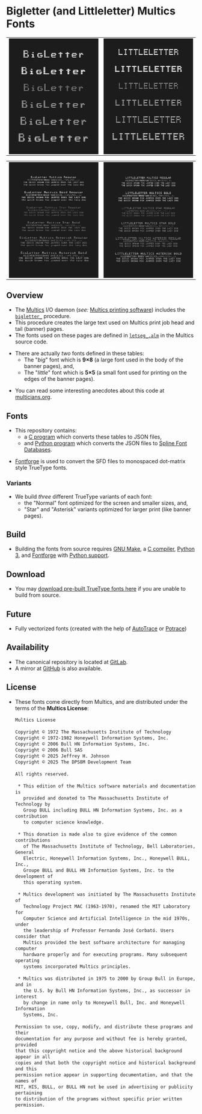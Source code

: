 <!-- SPDX-License-Identifier: Multics -->
<!-- Copyright (c) 1972 Massachusetts Institute of Technology -->
<!-- Copyright (c) 1972-1982 Honeywell Information Systems, Inc. -->
<!-- Copyright (c) 2006 Bull HN Information Systems, Inc. -->
<!-- Copyright (c) 2006 Bull SAS -->
<!-- Copyright (c) 2025 Jeffrey H. Johnson -->
<!-- Copyright (c) 2025 The DPS8M Development Team -->
<!-- scspell-id: 9c26b4ce-9415-11f0-9013-80ee73e9b8e7 -->
# Bigletter (and Littleletter) Multics Fonts

<table border="0"><tr><td><img style="display:block;" src=".preview/BigLetter.png" width="100%" height="100%"/></td><td><img style="display:block;" src=".preview/LittleLetter.png" width="100%" height="100%"/></td></tr></table>

<table border="0"><tr><td><img style="display:block;" src=".preview/BigLetter-sample.png" width="100%" height="100%"/></td><td><img style="display:block;" src=".preview/LittleLetter-sample.png" width="100%" height="100%"/></td></tr></table>

## Overview

* The [Multics](https://swenson.org/multics_wiki/) I/O daemon (*see:* [Multics printing software](https://multicians.org/printer.html)) includes the [`bigletter_`](https://dps8m.gitlab.io/sb/MR12.8/library_dir_dir/system_library_standard/source/bound_printing_cmds_.s.archive/bigletter_.pl1.html) procedure.
* This procedure creates the large text used on Multics print job head and tail (banner) pages.
* The fonts used on these pages are defined in [`letseg_.alm`](https://dps8m.gitlab.io/sb/MR12.8/library_dir_dir/system_library_standard/source/bound_printing_cmds_.s.archive/letseg_.alm.html) in the Multics source code.
[]()

[]()
* There are actually *two* fonts defined in these tables:
  * The "*big*" font which is **9×8** (a large font used in the body of the banner pages), and,
  * The "*little*" font which is **5×5** (a small font used for printing on the edges of the banner pages).
[]()

[]()
* You can read some interesting anecdotes about this code at [multicians.org](https://multicians.org/bigletter_.html).

## Fonts

* This repository contains:
  * a [C program](makefont.c) which converts these tables to JSON files,
  * and [Python program](makefont.py) which converts the JSON files to [Spline Font Databases](https://github.com/fontforge/fontforge/blob/master/fontforge/sfd.c).
[]()

[]()
* [Fontforge](https://fontforge.org/) is used to convert the SFD files to monospaced dot-matrix style TrueType fonts.

### Variants

* We build *three* different TrueType variants of each font:
  * the "Normal" font optimized for the screen and smaller sizes, and,
  * "Star" and "Asterisk" variants optimized for larger print (like banner pages).

## Build

* Building the fonts from source requires [GNU Make](https://www.gnu.org/software/make/), a [C compiler](https://gcc.gnu.org/), [Python 3](https://www.python.org/), and [Fontforge](https://fontforge.org/) with [Python support](https://fontforge.org/docs/scripting/python.html).

## Download

* You may [download pre-built TrueType fonts here](TrueType) if you are unable to build from source.

## Future

* Fully vectorized fonts (created with the help of [AutoTrace](https://github.com/autotrace/autotrace) or [Potrace](https://potrace.sourceforge.net/))

## Availability

* The canonical repository is located at [GitLab](https://gitlab.com/dps8m/font-bigletter-multics).
* A mirror at [GitHub](https://github.com/johnsonjh/font-bigletter-multics) is also available.

## License

* These fonts come directly from Multics, and are distributed under the terms of the **Multics License**:
  []()

  []()
  ```
  Multics License

  Copyright © 1972 The Massachusetts Institute of Technology
  Copyright © 1972-1982 Honeywell Information Systems, Inc.
  Copyright © 2006 Bull HN Information Systems, Inc.
  Copyright © 2006 Bull SAS
  Copyright © 2025 Jeffrey H. Johnson
  Copyright © 2025 The DPS8M Development Team

  All rights reserved.

   * This edition of the Multics software materials and documentation is
     provided and donated to The Massachusetts Institute of Technology by
     Group BULL including BULL HN Information Systems, Inc. as a contribution
     to computer science knowledge.

   * This donation is made also to give evidence of the common contributions
     of The Massachusetts Institute of Technology, Bell Laboratories, General
     Electric, Honeywell Information Systems, Inc., Honeywell BULL, Inc.,
     Groupe BULL and BULL HN Information Systems, Inc. to the development of
     this operating system.

   * Multics development was initiated by The Massachusetts Institute of
     Technology Project MAC (1963-1970), renamed the MIT Laboratory for
     Computer Science and Artificial Intelligence in the mid 1970s, under
     the leadership of Professor Fernando José Corbató. Users consider that
     Multics provided the best software architecture for managing computer
     hardware properly and for executing programs. Many subsequent operating
     systems incorporated Multics principles.

   * Multics was distributed in 1975 to 2000 by Group Bull in Europe, and in
     the U.S. by Bull HN Information Systems, Inc., as successor in interest
     by change in name only to Honeywell Bull, Inc. and Honeywell Information
     Systems, Inc.

  Permission to use, copy, modify, and distribute these programs and their
  documentation for any purpose and without fee is hereby granted, provided
  that this copyright notice and the above historical background appear in all
  copies and that both the copyright notice and historical background and this
  permission notice appear in supporting documentation, and that the names of
  MIT, HIS, BULL, or BULL HN not be used in advertising or publicity pertaining
  to distribution of the programs without specific prior written permission.
  ```
